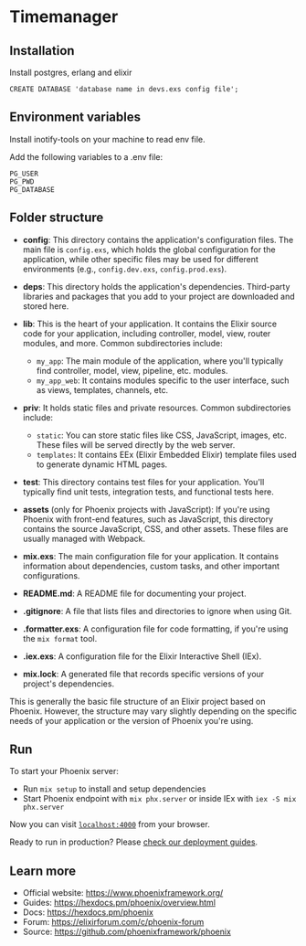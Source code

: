 # Timemanager


## Installation

Install postgres, erlang and elixir

`CREATE DATABASE 'database name in devs.exs config file';`


## Environment variables

Install inotify-tools on your machine to read env file.

Add the following variables to a .env file:

`PG_USER` <br />
`PG_PWD` <br />
`PG_DATABASE` <br />

## Folder structure

* **config**: This directory contains the application's configuration files. The main file is `config.exs`, which holds the global configuration for the application, while other specific files may be used for different environments (e.g., `config.dev.exs`, `config.prod.exs`).

* **deps**: This directory holds the application's dependencies. Third-party libraries and packages that you add to your project are downloaded and stored here.

* **lib**: This is the heart of your application. It contains the Elixir source code for your application, including controller, model, view, router modules, and more. Common subdirectories include:

   - `my_app`: The main module of the application, where you'll typically find controller, model, view, pipeline, etc. modules.
   - `my_app_web`: It contains modules specific to the user interface, such as views, templates, channels, etc.

* **priv**: It holds static files and private resources. Common subdirectories include:

   - `static`: You can store static files like CSS, JavaScript, images, etc. These files will be served directly by the web server.
   - `templates`: It contains EEx (Elixir Embedded Elixir) template files used to generate dynamic HTML pages.

* **test**: This directory contains test files for your application. You'll typically find unit tests, integration tests, and functional tests here.

* **assets** (only for Phoenix projects with JavaScript): If you're using Phoenix with front-end features, such as JavaScript, this directory contains the source JavaScript, CSS, and other assets. These files are usually managed with Webpack.

* **mix.exs**: The main configuration file for your application. It contains information about dependencies, custom tasks, and other important configurations.

* **README.md**: A README file for documenting your project.

* **.gitignore**: A file that lists files and directories to ignore when using Git.

* **.formatter.exs**: A configuration file for code formatting, if you're using the `mix format` tool.

* **.iex.exs**: A configuration file for the Elixir Interactive Shell (IEx).

* **mix.lock**: A generated file that records specific versions of your project's dependencies.

This is generally the basic file structure of an Elixir project based on Phoenix. However, the structure may vary slightly depending on the specific needs of your application or the version of Phoenix you're using.

## Run
To start your Phoenix server:

  * Run `mix setup` to install and setup dependencies
  * Start Phoenix endpoint with `mix phx.server` or inside IEx with `iex -S mix phx.server`

Now you can visit [`localhost:4000`](http://localhost:4000) from your browser.

Ready to run in production? Please [check our deployment guides](https://hexdocs.pm/phoenix/deployment.html).

## Learn more

  * Official website: https://www.phoenixframework.org/
  * Guides: https://hexdocs.pm/phoenix/overview.html
  * Docs: https://hexdocs.pm/phoenix
  * Forum: https://elixirforum.com/c/phoenix-forum
  * Source: https://github.com/phoenixframework/phoenix
